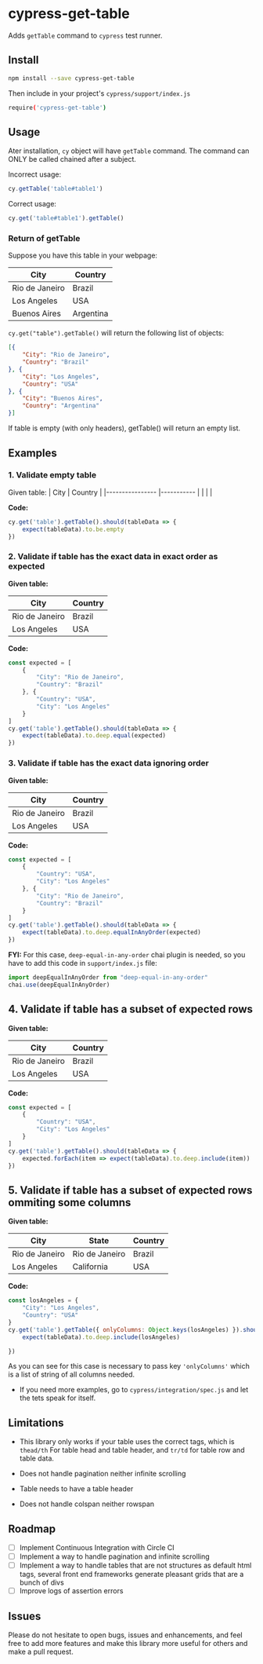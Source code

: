 # cypress-get-table

Adds `getTable` command to `cypress` test runner.

## Install

```sh
npm install --save cypress-get-table
```

Then include in your project's `cypress/support/index.js`

```sh
require('cypress-get-table')
```

## Usage

Ater installation, `cy` object will have `getTable` command.
The command can ONLY be called chained after a subject.

Incorrect usage:

```js
cy.getTable('table#table1')
```

Correct usage:

```js
cy.get('table#table1').getTable()
```

### Return of getTable

Suppose you have this table in your webpage:

| City           	| Country   	|
|----------------	|-----------	|
| Rio de Janeiro 	| Brazil    	|
| Los Angeles    	| USA       	|
| Buenos Aires   	| Argentina 	|

`cy.get("table").getTable()` will return the following list of objects:

```json
[{
    "City": "Rio de Janeiro",
    "Country": "Brazil"
}, {
    "City": "Los Angeles",
    "Country": "USA"
}, {
    "City": "Buenos Aires",
    "Country": "Argentina"
}]
```

If table is empty (with only headers), getTable() will return an empty list.

## Examples

### 1. Validate empty table

Given table:
| City           	| Country   	|
|----------------	|-----------	|
|  	                |     	        |

**Code:**

```javascript
cy.get('table').getTable().should(tableData => {
    expect(tableData).to.be.empty
})
```

### 2. Validate if table has the exact data in exact order as expected

**Given table:**

| City           	| Country   	|
|----------------	|-----------	|
| Rio de Janeiro 	| Brazil    	|
| Los Angeles    	| USA       	|

**Code:**

```javascript
const expected = [
    {
        "City": "Rio de Janeiro",
        "Country": "Brazil"
    }, {
        "Country": "USA",
        "City": "Los Angeles"
    }
]
cy.get('table').getTable().should(tableData => {
    expect(tableData).to.deep.equal(expected)
})
```

### 3. Validate if table has the exact data ignoring order

**Given table:**

| City           	| Country   	|
|----------------	|-----------	|
| Rio de Janeiro 	| Brazil    	|
| Los Angeles    	| USA       	|

**Code:**

```javascript
const expected = [
    {
        "Country": "USA",
        "City": "Los Angeles"
    }, {
        "City": "Rio de Janeiro",
        "Country": "Brazil"
    }
]
cy.get('table').getTable().should(tableData => {
    expect(tableData).to.deep.equalInAnyOrder(expected)
})
```

**FYI:** For this case, `deep-equal-in-any-order` chai plugin is needed, so you have to add this code in `support/index.js` file:

```javascript
import deepEqualInAnyOrder from "deep-equal-in-any-order"
chai.use(deepEqualInAnyOrder)
```

## 4. Validate if table has a subset of expected rows

**Given table:**

| City           	| Country   	|
|----------------	|-----------	|
| Rio de Janeiro 	| Brazil    	|
| Los Angeles    	| USA       	|

**Code:**

```javascript
const expected = [
    {
        "Country": "USA",
        "City": "Los Angeles"
    }
]
cy.get('table').getTable().should(tableData => {
    expected.forEach(item => expect(tableData).to.deep.include(item))
})
```

## 5. Validate if table has a subset of expected rows ommiting some columns

**Given table:**

| City           	| State          | Country   	|
|----------------	|----------------| -----------	|
| Rio de Janeiro 	| Rio de Janeiro | Brazil    	|
| Los Angeles    	| California     | USA       	|

**Code:**

```javascript
const losAngeles = {
    "City": "Los Angeles",
    "Country": "USA"
}
cy.get('table').getTable({ onlyColumns: Object.keys(losAngeles) }).should(tableData => {
    expect(tableData).to.deep.include(losAngeles)

})
```

As you can see for this case is necessary to pass key `'onlyColumns'` which is a list of string of all columns needed.

* If you need more examples, go to `cypress/integration/spec.js` and let the tets speak for itself.

## Limitations

* This library only works if your table uses the correct tags, which is `thead/th` For table head and table header, and `tr/td` for table row and table data.

* Does not handle pagination neither infinite scrolling

* Table needs to have a table header

* Does not handle colspan neither rowspan

## Roadmap

- [ ] Implement Continuous Integration with Circle CI
- [ ] Implement a way to handle pagination and infinite scrolling
- [ ] Implement a way to handle tables that are not structures as default html tags, several front end frameworks generate pleasant grids that are a bunch of divs 
- [ ] Improve logs of assertion errors

## Issues

Please do not hesitate to open bugs, issues and enhancements, and feel free to add more features and make this library more useful for others and make a pull request.